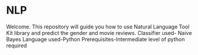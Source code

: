 # NLP
Welcome. This repository will guide you how to use Natural Language Tool Kit library and predict the gender and movie reviews.
Classifier used- Naive Bayes
Language used-Python
Prerequisites-Intermediate level of python required
